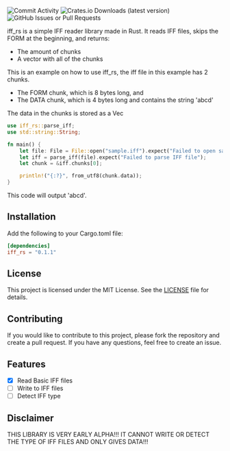 ![Commit Activity](https://img.shields.io/github/commit-activity/m/ggkkaa/iff_rs)
![Crates.io Downloads (latest version)](https://img.shields.io/crates/dv/iff_rs)
![GitHub Issues or Pull Requests](https://img.shields.io/github/issues/ggkkaa/iff_rust)



iff_rs is a simple IFF reader library made in Rust. It reads IFF files, skips the FORM at the beginning, and returns:
- The amount of chunks
- A vector with all of the chunks

This is an example on how to use iff_rs, the iff file in this example has 2 chunks.

- The FORM chunk, which is 8 bytes long, and
- The DATA chunk, which is 4 bytes long and contains the string 'abcd'

The data in the chunks is stored as a Vec<u8>

```rust
use iff_rs::parse_iff;
use std::string::String;

fn main() {
    let file: File = File::open("sample.iff").expect("Failed to open sample IFF file");
    let iff = parse_iff(file).expect("Failed to parse IFF file");
    let chunk = &iff.chunks[0];

    println!("{:?}", from_utf8(chunk.data));
}
```
This code will output 'abcd'.

## Installation
Add the following to your Cargo.toml file:
```toml
[dependencies]
iff_rs = "0.1.1"
```

## License
This project is licensed under the MIT License. See the [LICENSE](LICENSE) file for details.

## Contributing
If you would like to contribute to this project, please fork the repository and create a pull request. If you have any questions, feel free to create an issue.

## Features
- [x] Read Basic IFF files
- [ ] Write to IFF files
- [ ] Detect IFF type

## Disclaimer

THIS LIBRARY IS VERY EARLY ALPHA!!! IT CANNOT WRITE OR DETECT THE TYPE OF IFF FILES AND ONLY GIVES DATA!!!